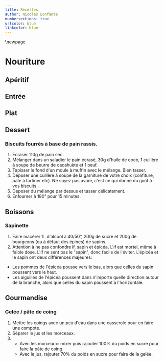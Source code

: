 ```yaml
---
title: Recettes
author: Nicolas Bonfante
numbersections: true
urlcolor: blue
linkcolor: blue
---
```

\newpage
# Nouriture

## Apéritif

## Entrée

## Plat

## Dessert

### Biscuits fourrés à base de pain rassis.
1. Ecraser 110g de pain sec.
2. Mélanger dans un saladier le pain écrasé, 30g d'huile de coco, 1 cuillère à
   soupe de beurre de cacahuète et 1 oeuf.
3. Tapisser le fond d'un moule à muffin avec le mélange. Bien tasser.
4. Déposer une cuillère à soupe de la garniture de votre choix (confiture, pate
   à tartiner etc). Ne soyez pas avare, c'est ce qui donne du goût à vos
   biscuits.
5. Deposer du mélange par dessus et tasser délicatement.
6. Enfourner à 180° pour 15 minutes.

## Boissons

### Sapinette
1. Faire macérer 1L d'alcool à 40/50°, 200g de sucre et 200g de bourgeons (ou à
   défaut des épines) de sapins.
2. Attention à ne pas confondre if, sapin et épicéa. L'if est mortel, même à
   faible dose. L'if ne sent pas le "sapin", donc facile de l'éviter. L'épicéa
   et le sapin ont deux différences majeures:

* Les pommes de l'épicéa pousse vers le bas, alors que celles du sapin poussent
  vers le haut.
* Les aiguilles de l'épicéa poussent dans n'importe quelle direction autour de
  la branche, alors que celles du sapin poussent à l'horizontale.

## Gourmandise
### Gelée / pâte de coing
1. Mettre les coings avec un peu d'eau dans une casserole pour en faire une
   compote.
2. Séparer le jus et les morceaux.
3.
   + Avec les morceaux: mixer puis rajouter 100% du poids en sucre pour faire la
     pâte de coing.
   + Avec le jus, rajouter 70% du poids en sucre pour faire de la gelée.


